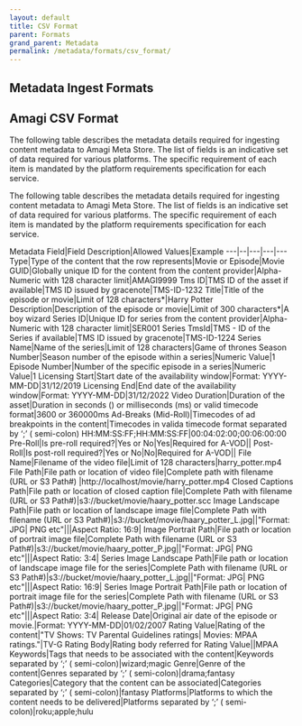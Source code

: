 ```yaml
---
layout: default
title: CSV Format
parent: Formats
grand_parent: Metadata
permalink: /metadata/formats/csv_format/
---
```

## Metadata Ingest Formats

## Amagi CSV Format

The following table describes the metadata details required for ingesting content metadata to Amagi Meta Store. The list of fields is an indicative set of data required for various platforms. The specific requirement of each item is mandated by the platform requirements specification for each service.

The following table describes the metadata details required for ingesting content metadata to Amagi Meta Store. The list of fields is an indicative set of data required for various platforms. The specific requirement of each item is mandated by the platform requirements specification for each service.

Metadata Field|Field Description|Allowed Values|Example
---|--|---|---|---
Type|Type of the content that the row represents|Movie or Episode|Movie
GUID|Globally unique ID for the content from the content provider|Alpha-Numeric with 128 character limit|AMAGI9999
Tms ID|TMS ID of the asset if available|TMS ID issued by gracenote|TMS-ID-1232
Title|Title of the episode or movie|Limit of 128 characters*|Harry Potter
Description|Description of the episode or movie|Limit of 300 characters*|A boy wizard
Series ID|Unique ID for series from the content provider|Alpha-Numeric with 128 character limit|SER001
Series TmsId|TMS - ID of the Series if available|TMS ID issued by gracenote|TMS-ID-1224
Series Name|Name of the series|Limit of 128 characters|Game of thrones
Season Number|Season number of the episode within a series|Numeric Value|1
Episode Number|Number of the specific episode in a series|Numeric Value|1
Licensing Start|Start date of the availability window|Format: YYYY-MM-DD|31/12/2019
Licensing End|End date of the availability window|Format: YYYY-MM-DD|31/12/2022
Video Duration|Duration of the asset|Duration in seconds (<duration>) or milliseconds (<duration>ms) or valid timecode format|3600 or 360000ms
Ad-Breaks (Mid-Roll)|Timecodes of ad breakpoints in the content|Timecodes in valida timecode format separated by ‘;’ ( semi-colon) HH:MM:SS:FF;HH:MM:SS:FF|00:04:02:00;00:06:00:00
Pre-Roll|Is pre-roll required?|Yes or No|Yes|Required for A-VOD||
Post-Roll|Is post-roll required?|Yes or No|No|Required for A-VOD||
File Name|Filename of the video file|Limit of 128 characters|harry_potter.mp4
File Path|File path or location of video file|Complete path with filename (URL or S3 Path#) |http://localhost/movie/harry_potter.mp4
Closed Captions Path|File path or location of closed caption file|Complete Path with filename (URL or S3 Path#)|s3://bucket/movie/haary_potter.scc
Image Landscape Path|File path or location of landscape image file|Complete Path with filename (URL or S3 Path#)|s3://bucket/movie/haary_potter_L.jpg||"Format: JPG| PNG etc"|||Aspect Ratio: 16:9|
Image Portrait Path|File path or location of portrait image file|Complete Path with filename (URL or S3 Path#)|s3://bucket/movie/haary_potter_P.jpg||"Format: JPG| PNG etc"|||Aspect Ratio: 3:4|
Series Image Landscape Path|File path or location of landscape image file for the series|Complete Path with filename (URL or S3 Path#)|s3://bucket/movie/haary_potter_L.jpg||"Format: JPG| PNG etc"|||Aspect Ratio: 16:9|
Series Image Portrait Path|File path or location of portrait image file for the series|Complete Path with filename (URL or S3 Path#)|s3://bucket/movie/haary_potter_P.jpg||"Format: JPG| PNG etc"|||Aspect Ratio: 3:4|
Release Date|Original air date of the episode or movie.|Format: YYYY-MM-DD|01/02/2007
Rating Value|Rating of the content|"TV Shows: TV Parental Guidelines ratings| Movies: MPAA ratings."|TV-G
Rating Body|Rating body referred for Rating Value||MPAA
Keywords|Tags that needs to be associated with the content|Keywords separated by ‘;’ ( semi-colon)|wizard;magic
Genre|Genre of the content|Genres separated by ‘;’ ( semi-colon)|drama;fantasy
Categories|Category that the content can be associated|Categories separated by ‘;’ ( semi-colon)|fantasy
Platforms|Platforms to which the content needs to be delivered|Platforms separated by ‘;’ ( semi-colon)|roku;apple;hulu
